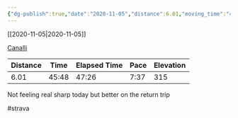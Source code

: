 ```yaml
---
{"dg-publish":true,"date":"2020-11-05","distance":6.01,"moving_time":"45:48","elapsed_time":"47:26","pace":"7:37","total_elevation_gain":315,"url":"https://www.strava.com/activities/4291001298","permalink":"/01-personal/strava/2020-11-05-canalli/","dgPassFrontmatter":true}
---
```



[[2020-11-05\|2020-11-05]]

[Canalli](https://www.strava.com/activities/4291001298)

| Distance | Time  | Elapsed Time | Pace | Elevation |
| -------- | ----- | ------------ | ---- | --------- |
| 6.01     | 45:48 | 47:26        | 7:37 | 315       |


Not feeling real sharp today but better on the return trip

#strava
